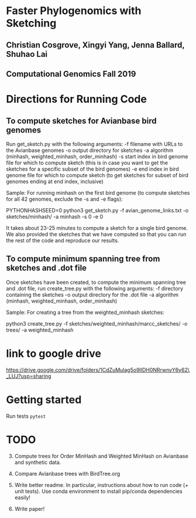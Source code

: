# Faster Phylogenomics with Sketching
## Christian Cosgrove, Xingyi Yang, Jenna Ballard, Shuhao Lai
## Computational Genomics Fall 2019

# Directions for Running Code

## To compute sketches for Avianbase bird genomes
Run get\_sketch.py with the following arguments:
    -f filename with URLs to the Avianbase genomes
    -o output directory for sketches
    -a algorithm (minhash, weighted_minhash, order_minhash)
    -s start index in bird genome file for which to compute sketch
       (this is in case you want to get the sketches for a specific subset of the bird genomes)
    -e end index in bird genome file for which to compute sketch
       (to get sketches for subset of bird genomes ending at end index, inclusive)

Sample: For running minhash on the first bird genome (to compute sketches for all 42 genomes, exclude the -s and -e flags):

PYTHONHASHSEED=0 python3 get\_sketch.py -f avian\_genome\_links.txt -o sketches/minhash/ -a minhash -s 0 -e 0

It takes about 23-25 minutes to compute a sketch for a single bird genome. We also provided the sketches that we have computed so that you can run the rest of the code and reproduce our results.

## To compute minimum spanning tree from sketches and  .dot file
Once sketches have been created, to compute the minimum spanning tree and .dot file,
run create\_tree.py with the following arguments:
    -f directory containing the sketches
    -o output directory for the .dot file
    -a algorithm (minhash, weighted_minhash, order_minhash)

Sample: For creating a tree from the weighted\_minhash sketches:

python3 create\_tree.py -f sketches/weighted\_minhash/marcc\_sketches/ -o trees/ -a weighted\_minhash

# link to google drive 
https://drive.google.com/drive/folders/1CdZuMulag5o9lIDH0NRrwnyY6y62\_LUJ?usp=sharing


# Getting started
Run tests
`pytest`


# TODO 

3. Compute trees for Order MinHash and Weighted MinHash on Avianbase and synthetic data.

4. Compare Avianbase trees with BirdTree.org

5. Write better readme. In particular, instructions about how to run code (+ unit tests).
 Use conda environment to install pip/conda dependencies easily!

6. Write paper!
